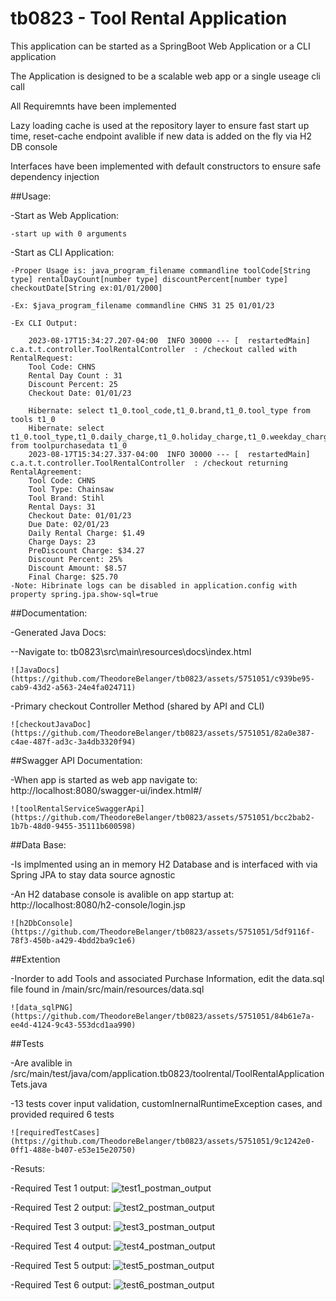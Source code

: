 # tb0823 - Tool Rental Application
This application can be started as a SpringBoot Web Application or a CLI application

The Application is designed to be a scalable web app or a single useage cli call

All Requiremnts have been implemented

Lazy loading cache is used at the repository layer to ensure fast start up time, reset-cache endpoint avalible if new data is added on the fly via H2 DB console

Interfaces have been implemented with default constructors to ensure safe dependency injection

##Usage:

-Start as Web Application: 

	-start up with 0 arguments
	
-Start as CLI Application: 
	
	-Proper Usage is: java_program_filename commandline toolCode[String type] rentalDayCount[number type] discountPercent[number type] checkoutDate[String ex:01/01/2000]
	
	-Ex: $java_program_filename commandline CHNS 31 25 01/01/23
	
	-Ex CLI Output:
		
		2023-08-17T15:34:27.207-04:00  INFO 30000 --- [  restartedMain] c.a.t.t.controller.ToolRentalController  : /checkout called with RentalRequest:
		Tool Code: CHNS
		Rental Day Count : 31
		Discount Percent: 25
		Checkout Date: 01/01/23
		
		Hibernate: select t1_0.tool_code,t1_0.brand,t1_0.tool_type from tools t1_0
		Hibernate: select t1_0.tool_type,t1_0.daily_charge,t1_0.holiday_charge,t1_0.weekday_charge,t1_0.weekend_charge from toolpurchasedata t1_0
		2023-08-17T15:34:27.337-04:00  INFO 30000 --- [  restartedMain] c.a.t.t.controller.ToolRentalController  : /checkout returning RentalAgreement: 
		Tool Code: CHNS
		Tool Type: Chainsaw
		Tool Brand: Stihl
		Rental Days: 31
		Checkout Date: 01/01/23
		Due Date: 02/01/23
		Daily Rental Charge: $1.49
		Charge Days: 23
		PreDiscount Charge: $34.27
		Discount Percent: 25%
		Discount Amount: $8.57
		Final Charge: $25.70
	-Note: Hibrinate logs can be disabled in application.config with property spring.jpa.show-sql=true
	
##Documentation:
	
-Generated Java Docs:
	
--Navigate to: tb0823\src\main\resources\docs\index.html
		
	![JavaDocs](https://github.com/TheodoreBelanger/tb0823/assets/5751051/c939be95-cab9-43d2-a563-24e4fa024711)

-Primary checkout Controller Method (shared by API and CLI)

	![checkoutJavaDoc](https://github.com/TheodoreBelanger/tb0823/assets/5751051/82a0e387-c4ae-487f-ad3c-3a4db3320f94)

##Swagger API Documentation:
	
-When app is started as web app navigate to: http://localhost:8080/swagger-ui/index.html#/

	![toolRentalServiceSwaggerApi](https://github.com/TheodoreBelanger/tb0823/assets/5751051/bcc2bab2-1b7b-48d0-9455-35111b600598)
	
##Data Base:

-Is implmented using an in memory H2 Database and is interfaced with via Spring JPA to stay data source agnostic

-An H2 database console is avalible on app startup at: http://localhost:8080/h2-console/login.jsp
	
	![h2DbConsole](https://github.com/TheodoreBelanger/tb0823/assets/5751051/5df9116f-78f3-450b-a429-4bdd2ba9c1e6)


##Extention

-Inorder to add Tools and associated Purchase Information, edit the data.sql file found in /main/src/main/resources/data.sql

	![data_sqlPNG](https://github.com/TheodoreBelanger/tb0823/assets/5751051/84b61e7a-ee4d-4124-9c43-553dcd1aa990)

##Tests

-Are avalible in /src/main/test/java/com/application.tb0823/toolrental/ToolRentalApplicationTets.java

-13 tests cover input validation, customInernalRuntimeException cases, and provided required 6 tests

	![requiredTestCases](https://github.com/TheodoreBelanger/tb0823/assets/5751051/9c1242e0-0ff1-488e-b407-e53e15e20750)


-Resuts:

-Required Test 1 output:
	![test1_postman_output](https://github.com/TheodoreBelanger/tb0823/assets/5751051/2b38d97f-1ac8-4cb4-80d7-3ce0e052388a)

-Required Test 2 output:
	![test2_postman_output](https://github.com/TheodoreBelanger/tb0823/assets/5751051/6e8deceb-d946-4ac7-a9b5-7710423661b2)

-Required Test 3 output:
	![test3_postman_output](https://github.com/TheodoreBelanger/tb0823/assets/5751051/afb014ec-1f5a-47d8-b0e7-233435904b24)

-Required Test 4 output:
	![test4_postman_output](https://github.com/TheodoreBelanger/tb0823/assets/5751051/52286127-e21a-4a14-8c2b-172f99c2f107)

-Required Test 5 output:
	![test5_postman_output](https://github.com/TheodoreBelanger/tb0823/assets/5751051/50748560-1fb5-4571-aeb8-868281345938)

-Required Test 6 output:
	![test6_postman_output](https://github.com/TheodoreBelanger/tb0823/assets/5751051/bda25a5d-2421-412a-bf47-d5a2af3321e7)
